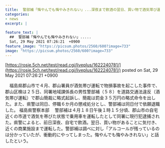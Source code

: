 ```yaml
---
title:  警部補「悔やんでも悔やみきれない」...深夜まで飲酒の翌日、買い物で酒気帯び運転 
categories:
- news
excerpt: |
  
feature_text: |
  ##  警部補「悔やんでも悔やみきれない」.....
  Sat, 29 May 2021 07:26:21  +0900
feature_image: "https://picsum.photos/2560/600?image=733"
image: "https://picsum.photos/2560/600?image=733"
---
```


[https://rosie.5ch.net/test/read.cgi/liveplus/1622240781/](https://rosie.5ch.net/test/read.cgi/liveplus/1622240781/)
posted on Sat, 29 May 2021 07:26:21  +0900

<!--more-->

　福島県郡山市で４月、郡山署員が酒気帯び運転で物損事故を起こした事件で、郡山区検は２５日、同署地域課係長の男性警部補（５８）を道路交通法違反（酒気帯び運転）で郡山簡裁に略式起訴し、簡裁は罰金３５万円の略式命令を出した。また、県警は同日、停職６か月の懲戒処分とし、警部補は同日付で依願退職した。 福島県警察本部 　警部補は４月１８日午後１時１５分頃、郡山市の自宅近くの市道で酒気を帯びた状態で乗用車を運転したとして同署に現行犯逮捕された。県警によると、前日深夜、自宅で飲酒。翌日、買い物があることに気付き、近くの商業施設まで運転した。警部補は調べに対し「アルコールが残っているのは分かっていたが、衝動的にやってしまった。悔やんでも悔やみきれない」と話したという。
